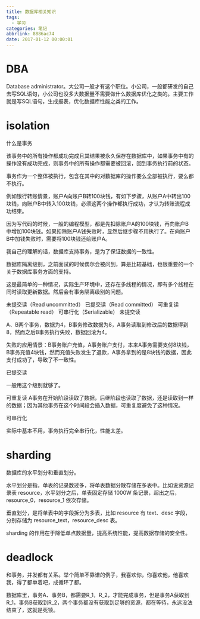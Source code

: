 ```yaml
---
title: 数据库相关知识
tags:
  - 学习
categories: 笔记
abbrlink: 8886ac74
date: 2017-01-12 00:00:01
---
```


# DBA

Database administrator。大公司一般才有这个职位。小公司，一般都研发的自己去写SQL语句，小公司也没多大数据量不需要做什么数据库优化之类的。主要工作就是写SQL语句，生成报表，优化数据库性能之类的工作。

# isolation

什么是事务

该事务中的所有操作都成功完成且其结果被永久保存在数据库中，如果事务中有的操作没有成功完成，则事务中的所有操作都需要被回滚，回到事务执行前的状态。

事务作为一个整体被执行，包含在其中的对数据库的操作要么全部被执行，要么都不执行。

例如银行转账情景，账户A向账户B转100块钱，有如下步骤，从账户A中转出100块钱，向账户B中转入100块钱，必须这两个操作都执行成功，才认为转账流程成功结束。

因为写代码的时候，一般的编程模型，都是先扣除账户A的100块钱，再向账户B中增加100块钱。如果扣除账户A钱失败时，显然后继步骤不用执行了。在向账户B中加钱失败时，需要将100块钱还给账户A。

我自己的理解的话，数据库支持事务，是为了保证数据的一致性。

数据库隔离级别，之前面试的时候偶尔会被问到，算是比较基础，也很重要的一个关于数据库事务方面的支持。

这是最简单的一种情况，实际生产环境中，还存在多线程的情况，即有多个线程在同时读取更新数据。然后会有事务隔离级别的问题。

未提交读（Read uncommitted）
已提交读（Read committed）
可重复读（Repeatable read）
可串行化（Serializable）
未提交读

A、B两个事务，数据为4，B事务修改数据为8，A事务读取到修改后的数据得到8，然而之后B事务执行失败，数据回滚为4。

失败的应用情景：B事务账户充值，A事务账户支付，本来A事务需要支付8块钱，B事务充值4块钱，然而充值失败发生了退款，A事务拿到的是8块钱的数据，因此支付成功了，导致了不一致性。

已提交读

一般用这个级别就够了。

可重复读
A事务在开始阶段读取了数据，后继阶段也读取了数据，还是读取到一样的数据；因为其他事务在这个时间段会插入数据，可重复度避免了这种情况。

可串行化

实际中基本不用，事务执行完全串行化，性能太差。

# sharding

数据库的水平划分和垂直划分。

水平划分是指，单表的记录数过多，将单表数据分散存储在多表中。比如说资源记录表 resource，水平划分之后，单表固定存储 1000W 条记录，超出之后，resource_0，resource_1 依次存储。

垂直划分，是将单表中的字段拆分为多表，比如 resource 有 text、desc 字段，分别存储为 resource_text，resource_desc 表。

sharding 的作用在于降低单点数据量，提高系统性能，提高数据存储的安全性。

# deadlock

和事务，并发都有关系。举个简单不靠谱的例子，我喜欢你，你喜欢他，他喜欢我，得了都单着吧，成循环了都。

数据库里，事务A、事务B，都需要R_1，R_2，才能完成事务，但是事务A获取到R_1，事务B获取到R_2，两个事务都没有获取到足够的资源，都在等待，永远没法结束了，这就是死锁。
